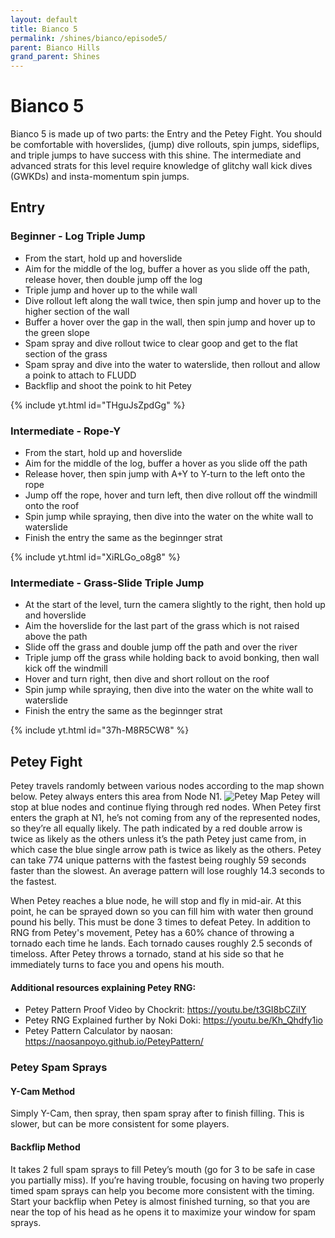 ```yaml
---
layout: default 
title: Bianco 5
permalink: /shines/bianco/episode5/
parent: Bianco Hills
grand_parent: Shines
---
```

# Bianco 5
Bianco 5 is made up of two parts: the Entry and the Petey Fight. You should be comfortable with hoverslides, (jump) dive rollouts, spin jumps, sideflips, and triple jumps to have success with this shine. The intermediate and advanced strats for this level require knowledge of glitchy wall kick dives (GWKDs) and insta-momentum spin jumps.
## Entry

### Beginner - Log Triple Jump
- From the start, hold up and hoverslide
- Aim for the middle of the log, buffer a hover as you slide off the path, release hover, then double jump off the log
- Triple jump and hover up to the while wall
- Dive rollout left along the wall twice, then spin jump and hover up to the higher section of the wall
- Buffer a hover over the gap in the wall, then spin jump and hover up to the green slope
- Spam spray and dive rollout twice to clear goop and get to the flat section of the grass
- Spam spray and dive into the water to waterslide, then rollout and allow a poink to attach to FLUDD
- Backflip and shoot the poink to hit Petey

{% include yt.html id="THguJsZpdGg" %}
### Intermediate - Rope-Y
- From the start, hold up and hoverslide
- Aim for the middle of the log, buffer a hover as you slide off the path
- Release hover, then spin jump with A+Y to Y-turn to the left onto the rope
- Jump off the rope, hover and turn left, then dive rollout off the windmill onto the roof
- Spin jump while spraying, then dive into the water on the white wall to waterslide
- Finish the entry the same as the beginnger strat

{% include yt.html id="XiRLGo_o8g8" %}
### Intermediate - Grass-Slide Triple Jump
- At the start of the level, turn the camera slightly to the right, then hold up and hoverslide
- Aim the hoverslide for the last part of the grass which is not raised above the path
- Slide off the grass and double jump off the path and over the river
- Triple jump off the grass while holding back to avoid bonking, then wall kick off the windmill
- Hover and turn right, then dive and short rollout on the roof
- Spin jump while spraying, then dive into the water on the white wall to waterslide
- Finish the entry the same as the beginnger strat

{% include yt.html id="37h-M8R5CW8" %}
## Petey Fight
Petey travels randomly between various nodes according to the map shown below. Petey always enters this area from Node N1.
![Petey Map](https://i.imgur.com/w0pf6Vx.jpeg)
Petey will stop at blue nodes and continue flying through red nodes. When Petey first enters the graph at N1, he’s not coming from any of the represented nodes, so they’re all equally likely. The path indicated by a red double arrow is twice as likely as the others unless it’s the path Petey just came from, in which case the blue single arrow path is twice as likely as the others. Petey can take 774 unique patterns with the fastest being roughly 59 seconds faster than the slowest. An average pattern will lose roughly 14.3 seconds to the fastest.

When Petey reaches a blue node, he will stop and fly in mid-air. At this point, he can be sprayed down so you can fill him with water then ground pound his belly. This must be done 3 times to defeat Petey. In addition to RNG from Petey's movement, Petey has a 60% chance of throwing a tornado each time he lands. Each tornado causes roughly 2.5 seconds of timeloss. After Petey throws a tornado, stand at his side so that he immediately turns to face you and opens his mouth. 

#### Additional resources explaining Petey RNG:
- Petey Pattern Proof Video by Chockrit: https://youtu.be/t3GI8bCZiIY
- Petey RNG Explained further by Noki Doki: https://youtu.be/Kh_Qhdfy1io
- Petey Pattern Calculator by naosan: https://naosanpoyo.github.io/PeteyPattern/

### Petey Spam Sprays
#### Y-Cam Method
Simply Y-Cam, then spray, then spam spray after to finish filling. This is slower, but can be more consistent for some players.

#### Backflip Method
It takes 2 full spam sprays to fill Petey’s mouth (go for 3 to be safe in case you partially miss). If you’re having trouble, focusing on having two properly timed spam sprays can help you become more consistent with the timing. Start your backflip when Petey is almost finished turning, so that you are near the top of his head as he opens it to maximize your window for spam sprays.
